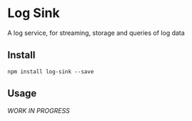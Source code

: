 # Log Sink
A log service, for streaming, storage and queries of log data

## Install
`npm install log-sink --save`

## Usage

*WORK IN PROGRESS*
